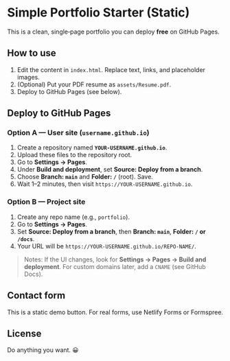 # Simple Portfolio Starter (Static)

This is a clean, single‑page portfolio you can deploy **free** on GitHub Pages.

## How to use

1. Edit the content in `index.html`. Replace text, links, and placeholder images.
2. (Optional) Put your PDF resume as `assets/Resume.pdf`.
3. Deploy to GitHub Pages (see below).

## Deploy to GitHub Pages

### Option A — User site (`username.github.io`)
1. Create a repository named **`YOUR-USERNAME.github.io`**.
2. Upload these files to the repository root.
3. Go to **Settings → Pages**.
4. Under **Build and deployment**, set **Source: Deploy from a branch**.
5. Choose **Branch: `main`** and **Folder: `/`** (root). Save.
6. Wait 1–2 minutes, then visit `https://YOUR-USERNAME.github.io`.

### Option B — Project site
1. Create any repo name (e.g., `portfolio`).
2. Go to **Settings → Pages**.
3. Set **Source: Deploy from a branch**, then **Branch: `main`**, **Folder: `/` or `/docs`**.
4. Your URL will be `https://YOUR-USERNAME.github.io/REPO-NAME/`.

> Notes: If the UI changes, look for **Settings → Pages → Build and deployment**. For custom domains later, add a `CNAME` (see GitHub Docs).

## Contact form
This is a static demo button. For real forms, use Netlify Forms or Formspree.

## License
Do anything you want. 😀
